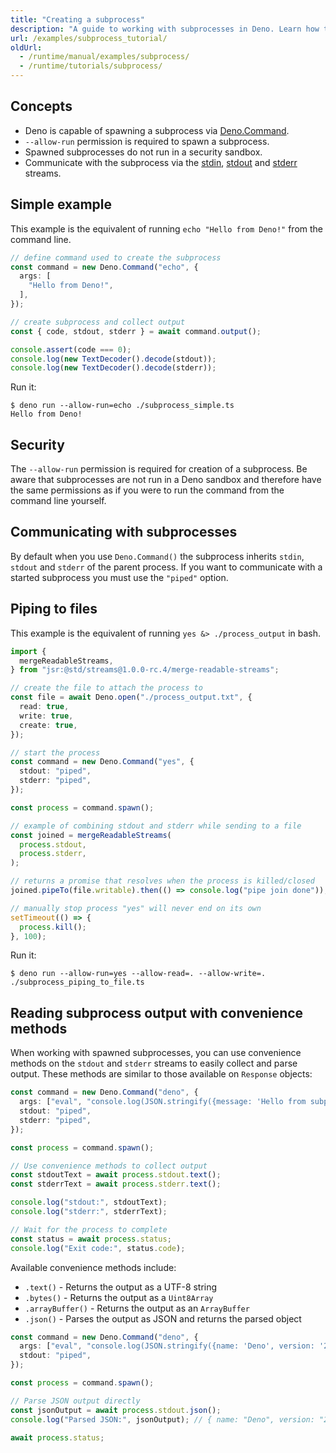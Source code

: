```yaml
---
title: "Creating a subprocess"
description: "A guide to working with subprocesses in Deno. Learn how to spawn processes, handle input/output streams, manage process lifecycles, and implement inter-process communication patterns safely."
url: /examples/subprocess_tutorial/
oldUrl:
  - /runtime/manual/examples/subprocess/
  - /runtime/tutorials/subprocess/
---
```


## Concepts

- Deno is capable of spawning a subprocess via
  [Deno.Command](https://docs.deno.com/api/deno/~/Deno.Command).
- `--allow-run` permission is required to spawn a subprocess.
- Spawned subprocesses do not run in a security sandbox.
- Communicate with the subprocess via the
  [stdin](https://docs.deno.com/api/deno/~/Deno.stdin),
  [stdout](https://docs.deno.com/api/deno/~/Deno.stdout) and
  [stderr](https://docs.deno.com/api/deno/~/Deno.stderr) streams.

## Simple example

This example is the equivalent of running `echo "Hello from Deno!"` from the
command line.

```ts title="subprocess_simple.ts"
// define command used to create the subprocess
const command = new Deno.Command("echo", {
  args: [
    "Hello from Deno!",
  ],
});

// create subprocess and collect output
const { code, stdout, stderr } = await command.output();

console.assert(code === 0);
console.log(new TextDecoder().decode(stdout));
console.log(new TextDecoder().decode(stderr));
```

Run it:

```shell
$ deno run --allow-run=echo ./subprocess_simple.ts
Hello from Deno!
```

## Security

The `--allow-run` permission is required for creation of a subprocess. Be aware
that subprocesses are not run in a Deno sandbox and therefore have the same
permissions as if you were to run the command from the command line yourself.

## Communicating with subprocesses

By default when you use `Deno.Command()` the subprocess inherits `stdin`,
`stdout` and `stderr` of the parent process. If you want to communicate with a
started subprocess you must use the `"piped"` option.

## Piping to files

This example is the equivalent of running `yes &> ./process_output` in bash.

```ts title="subprocess_piping_to_files.ts"
import {
  mergeReadableStreams,
} from "jsr:@std/streams@1.0.0-rc.4/merge-readable-streams";

// create the file to attach the process to
const file = await Deno.open("./process_output.txt", {
  read: true,
  write: true,
  create: true,
});

// start the process
const command = new Deno.Command("yes", {
  stdout: "piped",
  stderr: "piped",
});

const process = command.spawn();

// example of combining stdout and stderr while sending to a file
const joined = mergeReadableStreams(
  process.stdout,
  process.stderr,
);

// returns a promise that resolves when the process is killed/closed
joined.pipeTo(file.writable).then(() => console.log("pipe join done"));

// manually stop process "yes" will never end on its own
setTimeout(() => {
  process.kill();
}, 100);
```

Run it:

```shell
$ deno run --allow-run=yes --allow-read=. --allow-write=. ./subprocess_piping_to_file.ts
```

## Reading subprocess output with convenience methods

When working with spawned subprocesses, you can use convenience methods on the `stdout` and `stderr` streams to easily collect and parse output. These methods are similar to those available on `Response` objects:

```ts title="subprocess_convenience_methods.ts"
const command = new Deno.Command("deno", {
  args: ["eval", "console.log(JSON.stringify({message: 'Hello from subprocess'}))"],
  stdout: "piped",
  stderr: "piped",
});

const process = command.spawn();

// Use convenience methods to collect output
const stdoutText = await process.stdout.text();
const stderrText = await process.stderr.text();

console.log("stdout:", stdoutText);
console.log("stderr:", stderrText);

// Wait for the process to complete
const status = await process.status;
console.log("Exit code:", status.code);
```

Available convenience methods include:
- `.text()` - Returns the output as a UTF-8 string
- `.bytes()` - Returns the output as a `Uint8Array`
- `.arrayBuffer()` - Returns the output as an `ArrayBuffer`
- `.json()` - Parses the output as JSON and returns the parsed object

```ts title="subprocess_json_parsing.ts"
const command = new Deno.Command("deno", {
  args: ["eval", "console.log(JSON.stringify({name: 'Deno', version: '2.0'}))"],
  stdout: "piped",
});

const process = command.spawn();

// Parse JSON output directly
const jsonOutput = await process.stdout.json();
console.log("Parsed JSON:", jsonOutput); // { name: "Deno", version: "2.0" }

await process.status;
```
